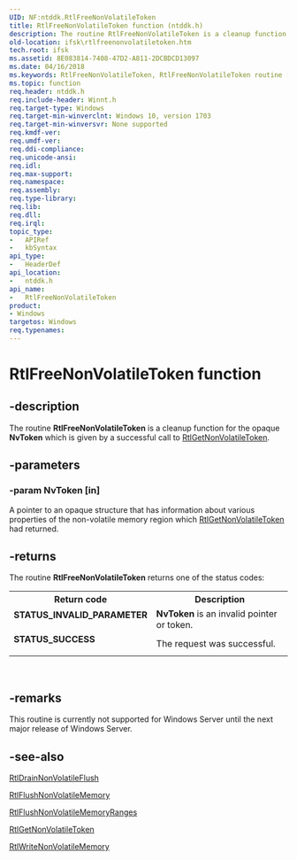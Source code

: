 ```yaml
---
UID: NF:ntddk.RtlFreeNonVolatileToken
title: RtlFreeNonVolatileToken function (ntddk.h)
description: The routine RtlFreeNonVolatileToken is a cleanup function for the opaque NvToken which is given by a successful call to RtlGetNonVolatileToken.
old-location: ifsk\rtlfreenonvolatiletoken.htm
tech.root: ifsk
ms.assetid: 8E083814-7408-47D2-A811-2DCBDCD13097
ms.date: 04/16/2018
ms.keywords: RtlFreeNonVolatileToken, RtlFreeNonVolatileToken routine [Installable File System Drivers], ifsk.rtlfreenonvolatiletoken, ntddk/RtlFreeNonVolatileToken
ms.topic: function
req.header: ntddk.h
req.include-header: Winnt.h
req.target-type: Windows
req.target-min-winverclnt: Windows 10, version 1703
req.target-min-winversvr: None supported
req.kmdf-ver: 
req.umdf-ver: 
req.ddi-compliance: 
req.unicode-ansi: 
req.idl: 
req.max-support: 
req.namespace: 
req.assembly: 
req.type-library: 
req.lib: 
req.dll: 
req.irql: 
topic_type:
-	APIRef
-	kbSyntax
api_type:
-	HeaderDef
api_location:
-	ntddk.h
api_name:
-	RtlFreeNonVolatileToken
product:
- Windows
targetos: Windows
req.typenames: 
---
```


# RtlFreeNonVolatileToken function


## -description


The routine <b>RtlFreeNonVolatileToken</b> is a cleanup function for the opaque <b>NvToken</b> which is given by a successful
    call to <a href="https://msdn.microsoft.com/A9E866D4-C47F-4926-A838-EDB739CF1185">RtlGetNonVolatileToken</a>.


## -parameters




### -param NvToken [in]

 A pointer to an opaque structure that has
        information about various properties of the non-volatile memory region which <a href="https://msdn.microsoft.com/A9E866D4-C47F-4926-A838-EDB739CF1185">RtlGetNonVolatileToken</a> had returned.


## -returns



The routine <b>RtlFreeNonVolatileToken</b> returns one of the status codes:

<table>
<tr>
<th>Return code</th>
<th>Description</th>
</tr>
<tr>
<td width="40%">
<dl>
<dt><b>STATUS_INVALID_PARAMETER</b></dt>
</dl>
</td>
<td width="60%">
<b>NvToken</b> is an invalid pointer or token.

</td>
</tr>
<tr>
<td width="40%">
<dl>
<dt><b>STATUS_SUCCESS</b></dt>
</dl>
</td>
<td width="60%">
The request was successful.

</td>
</tr>
</table>
 




## -remarks



This routine is currently not supported for Windows Server until the next major release of Windows Server.




## -see-also




<a href="https://msdn.microsoft.com/EA1C2DF3-591C-407A-ABBF-DE615466A498">RtlDrainNonVolatileFlush</a>



<a href="https://msdn.microsoft.com/759CDFAA-D939-44E7-AE03-E3ED90F8E09D">
RtlFlushNonVolatileMemory</a>



<a href="https://msdn.microsoft.com/169C5F41-B372-4056-AAC5-53DD0582A563">RtlFlushNonVolatileMemoryRanges</a>



<a href="https://msdn.microsoft.com/A9E866D4-C47F-4926-A838-EDB739CF1185">RtlGetNonVolatileToken</a>



<a href="https://msdn.microsoft.com/49DDDEF8-F949-4674-A18B-9BB091D163C2">RtlWriteNonVolatileMemory</a>
 

 

